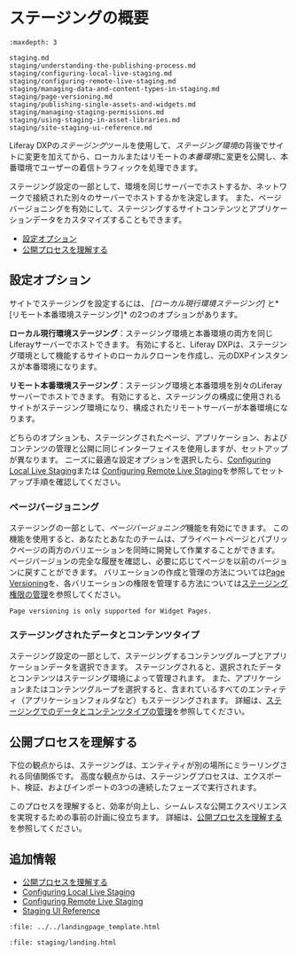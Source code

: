 # ステージングの概要

```{toctree}
:maxdepth: 3

staging.md
staging/understanding-the-publishing-process.md
staging/configuring-local-live-staging.md
staging/configuring-remote-live-staging.md
staging/managing-data-and-content-types-in-staging.md
staging/page-versioning.md
staging/publishing-single-assets-and-widgets.md
staging/managing-staging-permissions.md
staging/using-staging-in-asset-libraries.md
staging/site-staging-ui-reference.md
```

Liferay DXPの*ステージング*ツールを使用して、*ステージング環境*の背後でサイトに変更を加えてから、ローカルまたはリモートの*本番環境*に変更を公開し、本番環境でユーザーの着信トラフィックを処理できます。

ステージング設定の一部として、環境を同じサーバーでホストするか、ネットワークで接続された別々のサーバーでホストするかを決定します。 また、ページバージョニングを有効にして、ステージングするサイトコンテンツとアプリケーションデータをカスタマイズすることもできます。

  - [設定オプション](#staging-configuration-options)
  - [公開プロセスを理解する](#understanding-the-publishing-process)

## 設定オプション

サイトでステージングを設定するには、 *[ローカル現行環境ステージング]* と*[リモート本番環境ステージング]* の2つのオプションがあります。

**ローカル現行環境ステージング**：ステージング環境と本番環境の両方を同じLiferayサーバーでホストできます。 有効にすると、Liferay DXPは、ステージング環境として機能するサイトのローカルクローンを作成し、元のDXPインスタンスが本番環境になります。

**リモート本番環境ステージング**：ステージング環境と本番環境を別々のLiferayサーバーでホストできます。 有効にすると、ステージングの構成に使用されるサイトがステージング環境になり、構成されたリモートサーバーが本番環境になります。

どちらのオプションも、ステージングされたページ、アプリケーション、およびコンテンツの管理と公開に同じインターフェイスを使用しますが、セットアップが異なります。 ニーズに最適な設定オプションを選択したら、[Configuring Local Live Staging](./staging/configuring-local-live-staging.md)または [Configuring Remote Live Staging](./staging/configuring-remote-live-staging.md)を参照してセットアップ手順を確認してください。

### ページバージョニング

ステージングの一部として、*ページバージョニング*機能を有効にできます。 この機能を使用すると、あなたとあなたのチームは、プライベートページとパブリックページの両方のバリエーションを同時に開発して作業することができます。 ページバージョンの完全な履歴を確認し、必要に応じてページを以前のバージョンに戻すことができます。 バリエーションの作成と管理の方法については[Page Versioning](./staging/page-versioning.md)を、各バリエーションの権限を管理する方法については[ステージング権限の管理](./staging/managing-staging-permissions.md)を参照してください。

```{note}
Page versioning is only supported for Widget Pages.
```

### ステージングされたデータとコンテンツタイプ

ステージング設定の一部として、ステージングするコンテンツグループとアプリケーションデータを選択できます。 ステージングされると、選択されたデータとコンテンツはステージング環境によって管理されます。 また、アプリケーションまたはコンテンツグループを選択すると、含まれているすべてのエンティティ（アプリケーションフォルダなど）もステージングされます。 詳細は、[ステージングでのデータとコンテンツタイプの管理](./staging/managing-data-and-content-types-in-staging.md)を参照してください。

## 公開プロセスを理解する

下位の観点からは、ステージングは、エンティティが別の場所にミラーリングされる同値関係です。 高度な観点からは、ステージングプロセスは、エクスポート、検証、およびインポートの3つの連続したフェーズで実行されます。

このプロセスを理解すると、効率が向上し、シームレスな公開エクスペリエンスを実現するための事前の計画に役立ちます。 詳細は、[公開プロセスを理解する](./staging/understanding-the-publishing-process.md)を参照してください。

## 追加情報

  - [公開プロセスを理解する](./staging/understanding-the-publishing-process.md)
  - [Configuring Local Live Staging](./staging/configuring-local-live-staging.md)
  - [Configuring Remote Live Staging](./staging/configuring-remote-live-staging.md)
  - [Staging UI Reference](./staging/staging-ui-reference.md)

```{raw} html
:file: ../../landingpage_template.html
```

```{raw} html
:file: staging/landing.html
```
